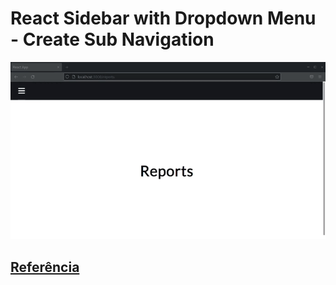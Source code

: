 # React Sidebar with Dropdown Menu - Create Sub Navigation


![Review](exemplo.gif)



## [Referência](https://www.youtube.com/watch?v=mN3P_rv8ad4)
